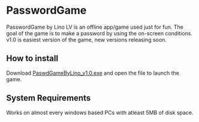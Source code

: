 # **PasswordGame**
PasswordGame by Lino LV is an offline app/game used just for fun.
The goal of the game is to make a password by using the on-screen conditions.
v1.0 is easiest version of the game, new versions releasing soon. 


## **How to install**
Download [PaswdGameByLino_v1.0.exe](https://github.com/LinoLV/PasswordGame/releases/tag/v1.0) and open the file to launch the game.


## **System Requirements**
Works on almost every windows based PCs with atleast 5MB of disk space.


